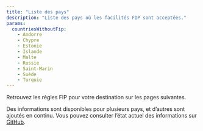 ```yaml
---
title: "Liste des pays"
description: "Liste des pays où les facilités FIP sont acceptées."
params:
  countriesWithoutFip:
    - Andorre
    - Chypre
    - Estonie
    - Islande
    - Malte
    - Russie
    - Saint-Marin
    - Suède
    - Turquie
---
```


Retrouvez les règles FIP pour votre destination sur les pages suivantes.

Des informations sont disponibles pour plusieurs pays, et d’autres sont ajoutés en continu.
Vous pouvez consulter l’état actuel des informations sur [GitHub](https://github.com/orgs/fipguide/projects/3).
